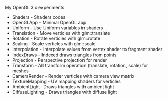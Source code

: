My OpenGL 3.x experiments
* Shaders - Shaders codes
* OpenGLApp - Minimal OpenGL app
* Uniform - Use Uniform variables in shaders
* Translation - Move verticles with glm::translate
* Rotation - Rotate verticles with glm::rotate
* Scaling - Scale verticles with glm::scale
* Interpolation - Interpolate values from vertex shader to fragment shader
* IndexDraws - Indexed draws triangles from points
* Projection - Perspective projection for render
* Transform - All transform operation (translate, rotation, scale) for meshes
* CameraRender - Render verticles with camera view matrix
* TextureMapping - UV mapping shaders for verticles
* AmbientLight- Draws triangles with ambient light
* DiffuseLighting - Draws triangles with diffuse light